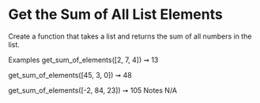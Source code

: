 # Get the Sum of All List Elements

Create a function that takes a list and returns the sum of all numbers in the list.

Examples
get_sum_of_elements([2, 7, 4]) ➞ 13

get_sum_of_elements([45, 3, 0]) ➞ 48

get_sum_of_elements([-2, 84, 23]) ➞ 105
Notes
N/A
